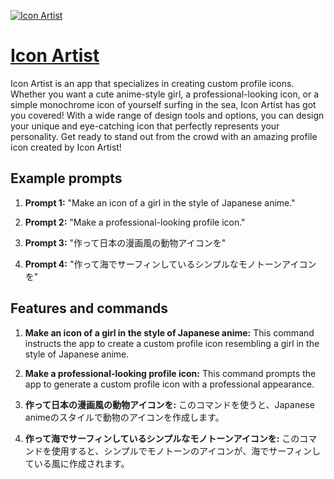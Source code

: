 [![Icon Artist](https://files.oaiusercontent.com/file-MgNiRFdFgRk882NxOV6cyagP?se=2123-10-17T03%3A23%3A02Z&sp=r&sv=2021-08-06&sr=b&rscc=max-age%3D31536000%2C%20immutable&rscd=attachment%3B%20filename%3Dcc396170-5dac-4226-bdee-8807d8f1e30a.png&sig=DXC0uyU/%2B04TqVIPi7VsIbAvw%2B20EFXZ%2BL4ql1BBVGU%3D)](https://chat.openai.com/g/g-Wx2CiDBXW-icon-artist)

# [Icon Artist](https://chat.openai.com/g/g-Wx2CiDBXW-icon-artist)

Icon Artist is an app that specializes in creating custom profile icons. Whether you want a cute anime-style girl, a professional-looking icon, or a simple monochrome icon of yourself surfing in the sea, Icon Artist has got you covered! With a wide range of design tools and options, you can design your unique and eye-catching icon that perfectly represents your personality. Get ready to stand out from the crowd with an amazing profile icon created by Icon Artist!

## Example prompts

1. **Prompt 1:** "Make an icon of a girl in the style of Japanese anime."

2. **Prompt 2:** "Make a professional-looking profile icon."

3. **Prompt 3:** "作って日本の漫画風の動物アイコンを"

4. **Prompt 4:** "作って海でサーフィンしているシンプルなモノトーンアイコンを" 

## Features and commands

1. **Make an icon of a girl in the style of Japanese anime:** This command instructs the app to create a custom profile icon resembling a girl in the style of Japanese anime.

2. **Make a professional-looking profile icon:** This command prompts the app to generate a custom profile icon with a professional appearance.

3. **作って日本の漫画風の動物アイコンを:** このコマンドを使うと、Japanese animeのスタイルで動物のアイコンを作成します。

4. **作って海でサーフィンしているシンプルなモノトーンアイコンを:** このコマンドを使用すると、シンプルでモノトーンのアイコンが、海でサーフィンしている風に作成されます。
